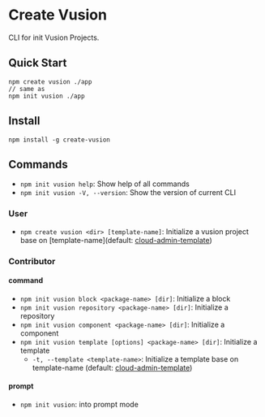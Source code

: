 # Create Vusion

CLI for init Vusion Projects.

## Quick Start

``` shell
npm create vusion ./app
// same as
npm init vusion ./app
```

## Install

``` shell
npm install -g create-vusion
```

## Commands

- `npm init vusion help`: Show help of all commands
- `npm init vusion -V, --version`: Show the version of current CLI

### User

- `npm create vusion <dir> [template-name]`: Initialize a vusion project base on [template-name](default: [cloud-admin-template](https://github.com/vusion-templates/cloud-admin-template))

### Contributor

#### command

- `npm init vusion block <package-name> [dir]`: Initialize a block
- `npm init vusion repository <package-name> [dir]`: Initialize a repository
- `npm init vusion component <package-name> [dir]`: Initialize a component
- `npm init vusion template [options] <package-name> [dir]`: Initialize a template
  - `-t, --template <template-name>`: Initialize a template base on template-name (default: [cloud-admin-template](https://github.com/vusion-templates/cloud-admin-template))

#### prompt

- `npm init vusion`: into prompt mode
